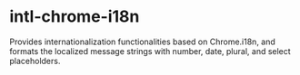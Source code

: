 # intl-chrome-i18n
Provides internationalization functionalities based on Chrome.i18n, and formats the localized message strings with number, date, plural, and select placeholders.
